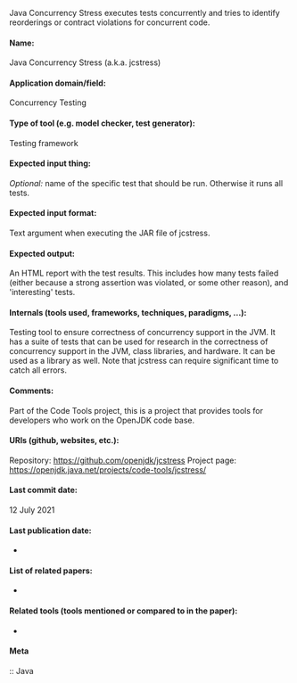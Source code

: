 Java Concurrency Stress executes tests concurrently and tries to identify reorderings or contract violations for concurrent code.

#### Name:
Java Concurrency Stress (a.k.a. jcstress)

#### Application domain/field:
Concurrency
Testing

#### Type of tool (e.g. model checker, test generator):
Testing framework

#### Expected input thing:
*Optional:* name of the specific test that should be run. Otherwise it runs all tests.

#### Expected input format:
Text argument when executing the JAR file of jcstress.

#### Expected output:
An HTML report with the test results. This includes how many tests failed (either because a strong assertion was violated, or some other reason), and 'interesting' tests.

#### Internals (tools used, frameworks, techniques, paradigms, ...):
Testing tool to ensure correctness of concurrency support in the JVM. It has a suite of tests that can be used for research in the correctness of concurrency support in the JVM, class libraries, and hardware. It can be used as a library as well.
Note that jcstress can require significant time to catch all errors.

#### Comments:
Part of the Code Tools project, this is a project that provides tools for developers who work on the OpenJDK code base.

#### URIs (github, websites, etc.):
Repository: https://github.com/openjdk/jcstress
Project page: https://openjdk.java.net/projects/code-tools/jcstress/

#### Last commit date:
12 July 2021

#### Last publication date:
-

#### List of related papers:
-

#### Related tools (tools mentioned or compared to in the paper):
-

#### Meta
:: Java

